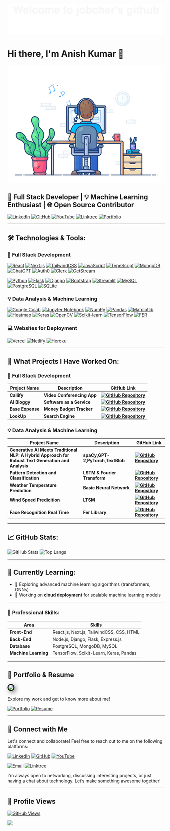 <img src="https://raw.githubusercontent.com/BEPb/BEPb/5c63fa170d1cbbb0b1974f05a3dbe6aca3f5b7f3/assets/Bottom_up.svg">

# Hi there, I'm Anish Kumar 👋
<p align="cente">
  
![Master Coder](https://github.com/Anish202020/Web-Development-Data/blob/main/GIFs/readme.gif)


</p>

## 🚀 Full Stack Developer | 💡 Machine Learning Enthusiast | 🌐 Open Source Contributor

[![LinkedIn](https://img.shields.io/badge/-LinkedIn-blue?style=flat-square&logo=linkedin&logoColor=white)](https://linkedin.com/in/anish-kumar-b47999213/)
[![GitHub](https://img.shields.io/github/followers/Anish202020?label=Follow&style=social)](https://github.com/Anish202020)
[![YouTube](https://img.shields.io/badge/-YouTube-FF0000?style=flat-square&logo=youtube&logoColor=white)](https://www.youtube.com/@AnishKumar-Creator)
[![Linktree](https://img.shields.io/badge/Linktree-Online-informational?style=flat-square&logo=linktree&logoColor=white)](https://www.linktr.ee/AnishKumar2003)
[![Portfolio](https://img.shields.io/badge/Portfolio-Online-informational?style=flat-square&logo=firefox)](https://anishkumar007.vercel.app/)

---

## 🛠️ **Technologies & Tools:**
### 🚀 Full Stack Development

[![React](https://img.shields.io/badge/React-61DAFB?style=for-the-badge&logo=react&logoColor=black)](https://reactjs.org/)
[![Next.js](https://img.shields.io/badge/Next.js-000000?style=for-the-badge&logo=nextdotjs&logoColor=white)](https://nextjs.org/)
[![TailwindCSS](https://img.shields.io/badge/TailwindCSS-38B2AC?style=for-the-badge&logo=tailwind-css&logoColor=white)](https://tailwindcss.com/)
[![JavaScript](https://img.shields.io/badge/JavaScript-F7DF1E?style=for-the-badge&logo=javascript&logoColor=black)](https://developer.mozilla.org/en-US/docs/Web/JavaScript)
[![TypeScript](https://img.shields.io/badge/TypeScript-007ACC?style=for-the-badge&logo=typescript&logoColor=white)](https://www.typescriptlang.org/)
[![MongoDB](https://img.shields.io/badge/MongoDB-47A248?style=for-the-badge&logo=mongodb&logoColor=white)](https://www.mongodb.com/)
[![ChatGPT](https://img.shields.io/badge/ChatGPT-412991?style=for-the-badge&logo=openai&logoColor=white)](https://openai.com/chatgpt)
[![Auth0](https://img.shields.io/badge/Auth0-EB5424?style=for-the-badge&logo=auth0&logoColor=white)](https://auth0.com/)
[![Clerk](https://img.shields.io/badge/Clerk-3D2EFC?style=for-the-badge&logo=clerk&logoColor=white)](https://clerk.dev/)
[![GetStream](https://img.shields.io/badge/GetStream-087EE1?style=for-the-badge&logo=getstream&logoColor=white&logoWidth=20)](https://getstream.io/)

[![Python](https://img.shields.io/badge/Python-3776AB?style=for-the-badge&logo=python&logoColor=white)](https://www.python.org/)
[![Flask](https://img.shields.io/badge/Flask-000000?style=for-the-badge&logo=flask&logoColor=white)](https://flask.palletsprojects.com/)
[![Django](https://img.shields.io/badge/Django-092E20?style=for-the-badge&logo=django&logoColor=white)](https://www.djangoproject.com/)
[![Bootstrap](https://img.shields.io/badge/Bootstrap-563D7C?style=for-the-badge&logo=bootstrap&logoColor=white)](https://getbootstrap.com/)
[![Streamlit](https://img.shields.io/badge/Streamlit-FF4B4B?style=for-the-badge&logo=streamlit&logoColor=white)](https://streamlit.io/)
[![MySQL](https://img.shields.io/badge/MySQL-4479A1?style=for-the-badge&logo=mysql&logoColor=white)](https://www.mysql.com/)
[![PostgreSQL](https://img.shields.io/badge/PostgreSQL-336791?style=for-the-badge&logo=postgresql&logoColor=white)](https://www.postgresql.org/)
[![SQLite](https://img.shields.io/badge/DB%20Browser%20for%20SQLite-003B57?style=for-the-badge&logo=sqlite&logoColor=white)](https://sqlitebrowser.org/)




### 💡 Data Analysis & Machine Learning

[![Google Colab](https://img.shields.io/badge/Google%20Colab-F9AB00?style=for-the-badge&logo=googlecolab&logoColor=white)](https://colab.research.google.com/)
[![Jupyter Notebook](https://img.shields.io/badge/Jupyter%20Notebook-F37626?style=for-the-badge&logo=jupyter&logoColor=white)](https://jupyter.org/)
[![NumPy](https://img.shields.io/badge/NumPy-013243?style=for-the-badge&logo=numpy&logoColor=white)](https://numpy.org/)
[![Pandas](https://img.shields.io/badge/Pandas-150458?style=for-the-badge&logo=pandas&logoColor=white)](https://pandas.pydata.org/)
[![Matplotlib](https://img.shields.io/badge/Matplotlib-003B57?style=for-the-badge&logo=matplotlib&logoColor=white)](https://matplotlib.org/)
[![Heatmap](https://img.shields.io/badge/Heatmap-FF6F61?style=for-the-badge&logo=heatmap&logoColor=white)](https://seaborn.pydata.org/)
[![Keras](https://img.shields.io/badge/Keras-D00000?style=for-the-badge&logo=keras&logoColor=white)](https://keras.io/)
[![OpenCV](https://img.shields.io/badge/OpenCV-5C3EE8?style=for-the-badge&logo=opencv&logoColor=white)](https://opencv.org/)
[![Scikit-learn](https://img.shields.io/badge/Scikit--learn-F7931E?style=for-the-badge&logo=scikit-learn&logoColor=white)](https://scikit-learn.org/)
[![TensorFlow](https://img.shields.io/badge/TensorFlow-FF6F20?style=for-the-badge&logo=tensorflow&logoColor=white)](https://www.tensorflow.org/)
[![FER](https://img.shields.io/badge/FER-FF6F61?style=for-the-badge&logo=fer&logoColor=white)](https://github.com/justinshenk/fer)

### 💻 Websites for Deployment

[![Vercel](https://img.shields.io/badge/Vercel-000000?style=for-the-badge&logo=vercel&logoColor=white)](https://vercel.com/)
[![Netlify](https://img.shields.io/badge/Netlify-00C7B7?style=for-the-badge&logo=netlify&logoColor=white)](https://www.netlify.com/)
[![Heroku](https://img.shields.io/badge/Heroku-430098?style=for-the-badge&logo=heroku&logoColor=white)](https://www.heroku.com/)


---

## 🔭 **What Projects I Have Worked On:**

### 🚀 Full Stack Development

| **Project Name** |  **Description** | **GitHub Link** |
|------------------|----------------|-----------------|
| **Callify** |  **Video Conferencing App** | **[![GitHub Repository](https://img.shields.io/badge/Link-blue?style=for-the-badge&logo=github&logoColor=white)](https://github.com/Anish202020/callify-meet/)** |
| **AI Bloggy** |  **Software as a Service** | **[![GitHub Repository](https://img.shields.io/badge/Link-blue?style=for-the-badge&logo=github&logoColor=white)](https://github.com/Anish202020/saas-next)** |
| **Ease Expense** |  **Money Budget Tracker** | **[![GitHub Repository](https://img.shields.io/badge/Link-blue?style=for-the-badge&logo=github&logoColor=white)](https://github.com/Anish202020/easeexpense3.0)** |
| **LookUp** |  **Search Engine** | **[![GitHub Repository](https://img.shields.io/badge/Link-blue?style=for-the-badge&logo=github&logoColor=white)](https://github.com/Anish202020/google-next)** |




### 💡 Data Analysis & Machine Learning

| **Project Name** |  **Description** | **GitHub Link** |
|------------------|----------------|-----------------|
| **Generative AI Meets Traditional NLP: A Hybrid Approach for Robust Text Generation and Analysis** |  **spaCy,GPT-2,PyTorch,TextBlob** | **[![GitHub Repository](https://img.shields.io/badge/Link-blue?style=for-the-badge&logo=github&logoColor=white)](https://github.com/Anish202020/Generative-AI-Meets-Traditional-NLP-A-Hybrid-Approach-for-Robust-Text-Generation-and-Analysis)** |
| **Pattern Detection and Classification** |  **LSTM & Fourier Transform** | **[![GitHub Repository](https://img.shields.io/badge/Link-blue?style=for-the-badge&logo=github&logoColor=white)](https://github.com/Anish202020/Grid-India-Last-Year-Internship-Project)** |
| **Weather Temperature Prediction** |  **Basic Neural Network** | **[![GitHub Repository](https://img.shields.io/badge/Link-blue?style=for-the-badge&logo=github&logoColor=white)](https://github.com/Anish202020/Weather_Prediction_Model_21int68_Internship)** |
| **Wind Speed Predicition** |  **LTSM** | **[![GitHub Repository](https://img.shields.io/badge/Link-blue?style=for-the-badge&logo=github&logoColor=white)](https://github.com/Anish202020/Big-Data-Analysis-Mini-Project)** |
| **Face Recognition Real Time** |  **Fer Library** | **[![GitHub Repository](https://img.shields.io/badge/Link-blue?style=for-the-badge&logo=github&logoColor=white)](https://github.com/Anish202020/Real-Time-Emotion-Face-Detection)** |







---

## 📈 **GitHub Stats:**

![GitHub Stats](https://github-readme-stats.vercel.app/api?username=Anish202020&show_icons=true&theme=radical)
![Top Langs](https://github-readme-stats.vercel.app/api/top-langs/?username=Anish202020&layout=compact&theme=radical)

---

## 🌱 **Currently Learning:**

- 📖 Exploring advanced machine learning algorithms (transformers, GNNs)
- 🚀 Working on **cloud deployment** for scalable machine learning models

---

### 💼 **Professional Skills:**

| **Area**              | **Skills**                                                                 |
| --------------------- | -------------------------------------------------------------------------  |
| **Front-End**         | React.js, Next.js, TailwindCSS, CSS, HTML                                  |
| **Back-End**          | Node.js, Django, Flask, Express.js                                         |
| **Database**          | PostgreSQL, MongoDB, MySQL                                                 |
| **Machine Learning**  | TensorFlow, Scikit-Learn, Keras, Pandas                                    |

---

## 📂 Portfolio & Resume
<a href="https://anishkumar007.vercel.app/">
  
  <img src="https://github.com/Anish202020/Web-Development-Data/blob/main/GIFs/Portfolio.gif" width="400" style="border-radius: 20px; border: 3px solid #000; box-shadow: 5px 5px 15px rgba(0, 0, 0, 0.5);">

</a>


Explore my work and get to know more about me!

[![Portfolio](https://img.shields.io/badge/Portfolio-Explore-black?style=for-the-badge&logo=gitbook&logoColor=white)](https://anishkumar007.vercel.app/)
[![Resume](https://img.shields.io/badge/Resume-View%20Live-white?style=for-the-badge&logo=readthedocs&logoColor=white)](https://anishkumar.my.canva.site/)


---

## 🤝 Connect with Me

Let's connect and collaborate! Feel free to reach out to me on the following platforms:

[![LinkedIn](https://img.shields.io/badge/LinkedIn-Connect-blue?style=for-the-badge&logo=linkedin)](https://www.linkedin.com/in/anish-kumar-b47999213)
[![GitHub](https://img.shields.io/badge/GitHub-Follow-black?style=for-the-badge&logo=github)](https://github.com/Anish202020)
[![YouTube](https://img.shields.io/badge/YouTube-Subscribe-FF0000?style=for-the-badge&logo=youtube)](https://www.youtube.com/@AnishKumar-Creator)

[![Email](https://img.shields.io/badge/Email-Contact-ff69b4?style=for-the-badge&logo=gmail)](mailto:anishkumarbdmi@gmail.com)
[![Linktree](https://img.shields.io/badge/Linktree-Explore-green?style=for-the-badge&logo=linktree)](https://linktr.ee/AnishKumar2003)

I'm always open to networking, discussing interesting projects, or just having a chat about technology. Let’s make something awesome together!

---
## 👀 Profile Views

<a href="https://visitcount.itsvg.in">
  
  ![GitHub Views](https://komarev.com/ghpvc/?username=Anish202020&icon=0&pretty=true)

</a>

<img src="https://raw.githubusercontent.com/Trilokia/Trilokia/379277808c61ef204768a61bbc5d25bc7798ccf1/bottom_header.svg">


